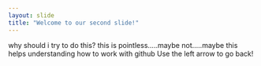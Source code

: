 ```yaml
---
layout: slide
title: "Welcome to our second slide!"
---
```

why should i try to do this? this is pointless.....maybe not.....maybe this helps understanding how to work with github
Use the left arrow to go back!
